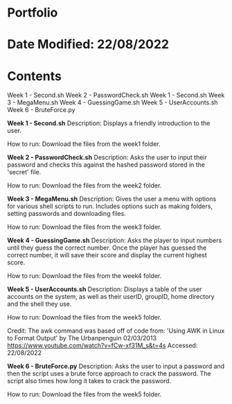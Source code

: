 # Portfolio
# Date Modified: 22/08/2022

# Contents
Week 1 - Second.sh
Week 2 - PasswordCheck.sh
Week 1 - Second.sh
Week 3 - MegaMenu.sh
Week 4 - GuessingGame.sh
Week 5 - UserAccounts.sh
Week 6 - BruteForce.py

**Week 1 - Second.sh**
Description:
Displays a friendly introduction to the user. 

How to run:
Download the files from the week1 folder. 

**Week 2 - PasswordCheck.sh**
Description:
Asks the user to input their password and checks this against the hashed password stored in the 'secret' file. 

How to run:
Download the files from the week2 folder. 

**Week 3 - MegaMenu.sh**
Description:
Gives the user a menu with options for various shell scripts to run. Includes options such as making folders, setting passwords and downloading files. 

How to run:
Download the files from the week3 folder. 

**Week 4 - GuessingGame.sh**
Description:
Asks the player to input numbers until they guess the correct number. Once the player has guessed the correct number, it will save their score and display the current highest score. 

How to run: 
Download the files from the week4 folder.   

**Week 5 - UserAccounts.sh**
Description:
Displays a table of the user accounts on the system, as well as their userID, groupID, home directory and the shell they use.

How to run: 
Download the files from the week5 folder.

Credit:
The awk command was based off of code from:
'Using AWK in Linux to Format Output' by The Urbanpenguin 02/03/2013 
https://www.youtube.com/watch?v=fCw-xf31M_s&t=4s
Accessed: 22/08/2022

**Week 6 - BruteForce.py**
Description:
Asks the user to input a password and then the script uses a brute force approach to crack the password. The script also times how long it takes to crack the password. 

How to run: 
Download the files from the week5 folder.
